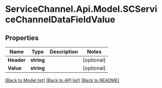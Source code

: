 # ServiceChannel.Api.Model.SCServiceChannelDataFieldValue

## Properties

Name | Type | Description | Notes
------------ | ------------- | ------------- | -------------
**Header** | **string** |  | [optional] 
**Value** | **string** |  | [optional] 

[[Back to Model list]](../README.md#documentation-for-models) [[Back to API list]](../README.md#documentation-for-api-endpoints) [[Back to README]](../README.md)

